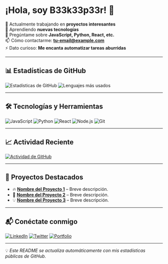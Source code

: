# ¡Hola, soy B33k33p33r! 👋

🔭 Actualmente trabajando en **proyectos interesantes**  
🌱 Aprendiendo **nuevas tecnologías**  
💬 Pregúntame sobre **JavaScript, Python, React, etc.**  
📫 Cómo contactarme: **tu-email@example.com**  
⚡ Dato curioso: **Me encanta automatizar tareas aburridas**

---

## 📊 Estadísticas de GitHub

![Estadísticas de GitHub](https://github-readme-stats.vercel.app/api?username=tu-usuario&show_icons=true&theme=radical)
![Lenguajes más usados](https://github-readme-stats.vercel.app/api/top-langs/?username=tu-usuario&layout=compact&theme=radical)

---

## 🛠️ Tecnologías y Herramientas

![JavaScript](https://img.shields.io/badge/-JavaScript-F7DF1E?style=flat&logo=javascript&logoColor=black)
![Python](https://img.shields.io/badge/-Python-3776AB?style=flat&logo=python&logoColor=white)
![React](https://img.shields.io/badge/-React-61DAFB?style=flat&logo=react&logoColor=black)
![Node.js](https://img.shields.io/badge/-Node.js-339933?style=flat&logo=node.js&logoColor=white)
![Git](https://img.shields.io/badge/-Git-F05032?style=flat&logo=git&logoColor=white)

---

## 📈 Actividad Reciente

[![Actividad de GitHub](https://github-readme-activity-graph.vercel.app/graph?username=tu-usuario&theme=react-dark)](https://github.com/tu-usuario)

---

## 🌟 Proyectos Destacados

- 🔥 **[Nombre del Proyecto 1](https://github.com/tu-usuario/proyecto1)** – Breve descripción.
- 🚀 **[Nombre del Proyecto 2](https://github.com/tu-usuario/proyecto2)** – Breve descripción.
- 💡 **[Nombre del Proyecto 3](https://github.com/tu-usuario/proyecto3)** – Breve descripción.

---

## 📬 Conéctate conmigo

[![LinkedIn](https://img.shields.io/badge/LinkedIn-0077B5?style=for-the-badge&logo=linkedin&logoColor=white)](https://www.linkedin.com/in/tu-perfil)
[![Twitter](https://img.shields.io/badge/Twitter-1DA1F2?style=for-the-badge&logo=twitter&logoColor=white)](https://twitter.com/tu-usuario)
[![Portfolio](https://img.shields.io/badge/Portfolio-000000?style=for-the-badge&logo=firefox&logoColor=white)](https://tuweb.com)

---

💡 *Este README se actualiza automáticamente con mis estadísticas públicas de GitHub.*
